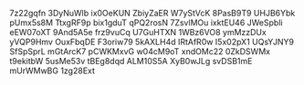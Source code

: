 7z22gqfn
3DyNuWlb
ix0OeKUN
ZbiyZaER
W7yStVcK
8PasB9T9
UHJB6Ybk
pUmx5s8M
TtxgRF9p
bix1gduT
qPQ2rosN
7ZsvlMOu
ixktEU46
JWeSpbli
eEW07oXT
9And5A5e
frz9vuCq
U7GuHTXN
1WBz6VO8
ymMzzDUx
yVQP9Hmv
OuxFbqDE
F3oriw79
5kAXLH4d
IRtAfR0w
I5x02pX1
UQsYJNY9
SfSpSprL
mGtArcK7
pCWKMxvG
w04cM9oT
xndOMc22
0ZkDSWMx
t9ekitbW
5usMe53v
tBEg8dqd
ALM10S5A
XyB0wJLg
svDSB1mE
mUrWMwBG
1zg28Ext
